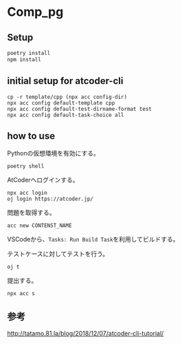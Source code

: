 # Comp_pg

## Setup

```bash
poetry install
npm install
```

## initial setup for atcoder-cli

```fish
cp -r template/cpp (npx acc config-dir)
npx acc config default-template cpp
npx acc config default-test-dirname-format test
npx acc config default-task-choice all
```

## how to use

Pythonの仮想環境を有効にする。

```
poetry shell
```

AtCoderへログインする。

```
npx acc login
oj login https://atcoder.jp/
```

問題を取得する。

```
acc new CONTENST_NAME
```

VSCodeから、`Tasks: Run Build Task`を利用してビルドする。

テストケースに対してテストを行う。

```
oj t
```

提出する。

```
npx acc s
```

## 参考

http://tatamo.81.la/blog/2018/12/07/atcoder-cli-tutorial/
